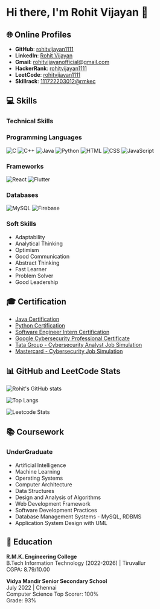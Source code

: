 # Hi there, I'm Rohit Vijayan 👋


## 🌐 Online Profiles
- **GitHub**: [rohitvijayan1111](https://github.com/rohitvijayan1111)
- **LinkedIn**: [Rohit Vijayan](https://www.linkedin.com/in/rohitvijayan1111)
- **Gmail**: [rohitvijayanofficial@gmail.com](mailto:rohitvijayanofficial@gmail.com)
- **HackerRank**: [rohitvijayan1111](https://www.hackerrank.com/rohitvijayan1111)
- **LeetCode**: [rohitvijayan1111](https://leetcode.com/rohitvijayan1111)
- **Skillrack**: [111722203012@rmkec](https://www.skillrack.com/user/111722203012)


## 💻 Skills
### Technical Skills
### Programming Languages

![C](https://img.shields.io/badge/-C-00599C?style=flat-square&logo=c&logoColor=white)
![C++](https://img.shields.io/badge/-C++-00599C?style=flat-square&logo=c%2B%2B&logoColor=white)
![Java](https://img.shields.io/badge/-Java-007396?style=flat-square&logo=java&logoColor=white)
![Python](https://img.shields.io/badge/-Python-3776AB?style=flat-square&logo=python&logoColor=white)
![HTML](https://img.shields.io/badge/-HTML5-E34F26?style=flat-square&logo=html5&logoColor=white)
![CSS](https://img.shields.io/badge/-CSS3-1572B6?style=flat-square&logo=css3&logoColor=white)
![JavaScript](https://img.shields.io/badge/-JavaScript-F7DF1E?style=flat-square&logo=javascript&logoColor=black)

### Frameworks

![React](https://img.shields.io/badge/-React-61DAFB?style=flat-square&logo=react&logoColor=black)
![Flutter](https://img.shields.io/badge/-Flutter-02569B?style=flat-square&logo=flutter&logoColor=white)

### Databases

![MySQL](https://img.shields.io/badge/-MySQL-4479A1?style=flat-square&logo=mysql&logoColor=white)
![Firebase](https://img.shields.io/badge/-Firebase-FFCA28?style=flat-square&logo=firebase&logoColor=black)

### Soft Skills
- Adaptability
- Analytical Thinking
- Optimism
- Good Communication
- Abstract Thinking
- Fast Learner
- Problem Solver
- Good Leadership

## 🎓 Certification
- [Java Certification](#)
- [Python Certification](#)
- [Software Engineer Intern Certification](#)
- [Google Cybersecurity Professional Certificate](#)
- [Tata Group - Cybersecurity Analyst Job Simulation](#)
- [Mastercard - Cybersecurity Job Simulation](#)

## 📊 GitHub and LeetCode Stats
![Rohit's GitHub stats](https://github-readme-stats.vercel.app/api?username=rohitvijayan1111&show_icons=true&theme=radical)

![Top Langs](https://github-readme-stats.vercel.app/api/top-langs/?username=rohitvijayan1111&layout=compact&theme=radical)

![Leetcode Stats](https://leetcard.jacoblin.cool/rohitvijayan1111)
## 📚 Coursework
### UnderGraduate
- Artificial Intelligence
- Machine Learning
- Operating Systems
- Computer Architecture
- Data Structures
- Design and Analysis of Algorithms
- Web Development Framework
- Software Development Practices
- Database Management Systems - MySQL, RDBMS
- Application System Design with UML

## 🏫 Education
**R.M.K. Engineering College**  
B.Tech Information Technology (2022-2026) | Tiruvallur  
CGPA: 8.79/10.00

**Vidya Mandir Senior Secondary School**  
July 2022 | Chennai  
Computer Science Top Scorer: 100%  
Grade: 93%

<!---
rohitvijayan1111/rohitvijayan1111 is a ✨ special ✨ repository because its `README.md` (this file) appears on your GitHub profile.
You can click the Preview link to take a look at your changes.
--->
